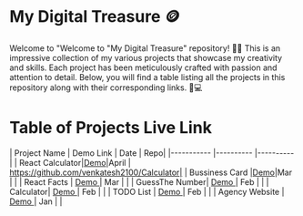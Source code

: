 # My Digital Treasure 🪙
Welcome to "Welcome to "My Digital Treasure" repository! 🎉📂 This is an impressive collection of my various projects that showcase my creativity and skills. Each project has been meticulously crafted with passion and attention to detail. Below, you will find a table listing all the projects in this repository along with their corresponding links. 🚀💻

# Table of Projects Live Link
| Project Name | Demo Link | Date | Repo|
|----------- |---------- |----------|
| React Calculator|[Demo](https://calculator-rj.vercel.app/)|April | https://github.com/venkatesh2100/Calculator|
| Bussiness Card |[Demo](https://profilecard-indol.vercel.app/)|Mar |  |
| React Facts | [Demo ](https://vs-reactfacts.netlify.app/) | Mar  | |
| GuessThe Number| [Demo ](https://vsguessthenumber.netlify.app/) | Feb   | |
| Calculator| [Demo ](https://venky2100calculator.netlify.app/) | Feb   | |
| TODO List  | [Demo ](https://deluxe-sorbet-27d79d.netlify.app/) | Feb   | |
| Agency Website   | [Demo ](https://stunning-zuccutto-50416b.netlify.app/) | Jan   | |



